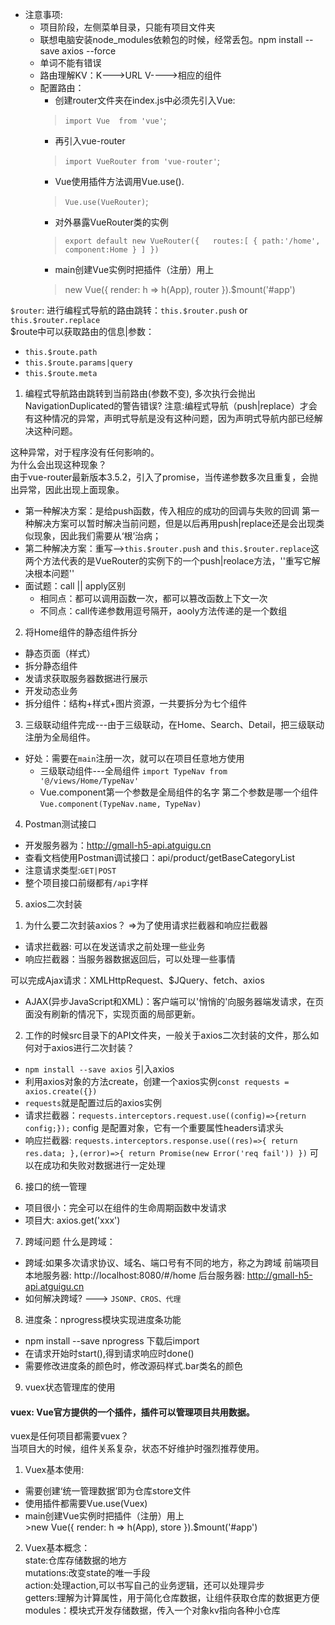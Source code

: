 + 注意事项:
     + 项目阶段，左侧菜单目录，只能有项目文件夹
     + 联想电脑安装node_modules依赖包的时候，经常丢包。npm install --save axios --force
     + 单词不能有错误
     + 路由理解KV：K--->URL  V---->相应的组件
     + 配置路由：
          + 创建router文件夹在index.js中必须先引入Vue:  
          >`import Vue  from 'vue'`;  
          + 再引入vue-router  
          >`import VueRouter from 'vue-router'`;  
          + Vue使用插件方法调用Vue.use().  
          >`Vue.use(VueRouter)`;  
          + 对外暴露VueRouter类的实例  
          >`export default new VueRouter({  
               routes:[
                    {
                         path:'/home',
                         component:Home
                    }
               ]
          })`  
          + main创建Vue实例时把插件（注册）用上  
          >new Vue({
               render: h => h(App),
               router
          }).$mount('#app')


`$router`: 进行编程式导航的路由跳转：`this.$router.push` or `this.$router.replace`  
$route中可以获取路由的信息|参数：  
+ `this.$route.path`  
+ `this.$route.params|query`  
+ `this.$route.meta`
1) 编程式导航路由跳转到当前路由(参数不变), 多次执行会抛出NavigationDuplicated的警告错误?
注意:编程式导航（push|replace）才会有这种情况的异常，声明式导航是没有这种问题，因为声明式导航内部已经解决这种问题。 

这种异常，对于程序没有任何影响的。  
为什么会出现这种现象？  
由于vue-router最新版本3.5.2，引入了promise，当传递参数多次且重复，会抛出异常，因此出现上面现象。 

+ 第一种解决方案：是给push函数，传入相应的成功的回调与失败的回调
第一种解决方案可以暂时解决当前问题，但是以后再用push|replace还是会出现类似现象，因此我们需要从‘根’治病；
+ 第二种解决方案：重写-->`this.$router.push` and `this.$router.replace`这两个方法代表的是VueRouter的实例下的一个push|reolace方法，''重写它解决根本问题''
+ 面试题：call || apply区别
     + 相同点：都可以调用函数一次，都可以篡改函数上下文一次
     + 不同点：call传递参数用逗号隔开，aooly方法传递的是一个数组

2) 将Home组件的静态组件拆分
+ 静态页面（样式）
+ 拆分静态组件
+ 发请求获取服务器数据进行展示
+ 开发动态业务
+ 拆分组件：结构+样式+图片资源，一共要拆分为七个组件 

3) 三级联动组件完成---由于三级联动，在Home、Search、Detail，把三级联动注册为全局组件。
+ 好处：需要在`main`注册一次，就可以在项目任意地方使用
     + 三级联动组件---全局组件
     `import TypeNav from '@/views/Home/TypeNav'`
     + Vue.component第一个参数是全局组件的名字 第二个参数是哪一个组件
     `Vue.component(TypeNav.name, TypeNav)`

4) Postman测试接口
+ 开发服务器为：http://gmall-h5-api.atguigu.cn
+ 查看文档使用Postman调试接口：api/product/getBaseCategoryList
+ 注意请求类型:`GET|POST`
+ 整个项目接口前缀都有`/api`字样





5) axios二次封装 
1. 为什么要二次封装axios？ 
=>为了使用请求拦截器和响应拦截器
+ 请求拦截器: 可以在发送请求之前处理一些业务
+ 响应拦截器：当服务器数据返回后，可以处理一些事情 

可以完成Ajax请求：XMLHttpRequest、$JQuery、fetch、axios
+ AJAX(异步JavaScript和XML)：客户端可以'悄悄的'向服务器端发请求，在页面没有刷新的情况下，实现页面的局部更新。
2. 工作的时候src目录下的API文件夹，一般关于axios二次封装的文件，那么如何对于axios进行二次封装？
+ `npm install --save axios` 引入axios 
+ 利用axios对象的方法create，创建一个axios实例`const requests = axios.create({})`
+ `requests`就是配置过后的axios实例
+ 请求拦截器：`requests.interceptors.request.use((config)=>{return config;});` config 是配置对象，它有一个重要属性headers请求头
+ 响应拦截器: `requests.interceptors.response.use((res)=>{
  return res.data;
},(error)=>{
  return Promise(new Error('req fail'))
})` 可以在成功和失败对数据进行一定处理

6) 接口的统一管理
+ 项目很小：完全可以在组件的生命周期函数中发请求 
+ 项目大: axios.get('xxx')

7) 跨域问题
什么是跨域：
+ 跨域:如果多次请求协议、域名、端口号有不同的地方，称之为跨域
前端项目本地服务器: http://localhost:8080/#/home
后台服务器: http://gmall-h5-api.atguigu.cn
+ 如何解决跨域? ---> `JSONP、CROS、代理`



8) 进度条：nprogress模块实现进度条功能
+ npm install --save nprogress 下载后import
+ 在请求开始时start(),得到请求响应时done()
+ 需要修改进度条的颜色时，修改源码样式.bar类名的颜色




9) vuex状态管理库的使用
#### vuex: Vue官方提供的一个插件，插件可以管理项目共用数据。
vuex是任何项目都需要vuex？  
当项目大的时候，组件关系复杂，状态不好维护时强烈推荐使用。  
1. Vuex基本使用:
+ 需要创建‘统一管理数据’即为仓库store文件
+ 使用插件都需要Vue.use(Vuex) 
+ main创建Vue实例时把插件（注册）用上  
          >new Vue({
               render: h => h(App),
               store
          }).$mount('#app')  
2. Vuex基本概念：  
state:仓库存储数据的地方  
mutations:改变state的唯一手段  
action:处理action,可以书写自己的业务逻辑，还可以处理异步  
getters:理解为计算属性，用于简化仓库数据，让组件获取仓库的数据更方便
modules：模块式开发存储数据，传入一个对象kv指向各种小仓库

















